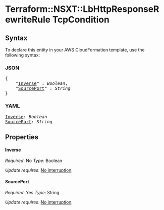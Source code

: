 # Terraform::NSXT::LbHttpResponseRewriteRule TcpCondition

## Syntax

To declare this entity in your AWS CloudFormation template, use the following syntax:

### JSON

<pre>
{
    "<a href="#inverse" title="Inverse">Inverse</a>" : <i>Boolean</i>,
    "<a href="#sourceport" title="SourcePort">SourcePort</a>" : <i>String</i>
}
</pre>

### YAML

<pre>
<a href="#inverse" title="Inverse">Inverse</a>: <i>Boolean</i>
<a href="#sourceport" title="SourcePort">SourcePort</a>: <i>String</i>
</pre>

## Properties

#### Inverse

_Required_: No
_Type_: Boolean

_Update requires_: [No interruption](https://docs.aws.amazon.com/AWSCloudFormation/latest/UserGuide/using-cfn-updating-stacks-update-behaviors.html#update-no-interrupt)

#### SourcePort

_Required_: Yes
_Type_: String

_Update requires_: [No interruption](https://docs.aws.amazon.com/AWSCloudFormation/latest/UserGuide/using-cfn-updating-stacks-update-behaviors.html#update-no-interrupt)


